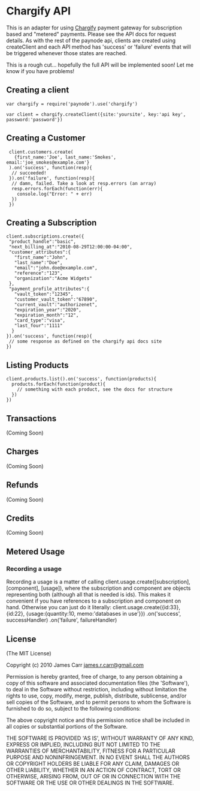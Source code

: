 # Chargify API
This is an adapter for using [Chargify](http://www.chargify.com) payment gateway for subscription based and "metered" payments. Please see the API docs for request details.
As with the rest of the paynode api, clients are created using createClient and each API method has 'success' or 'failure' events that will be triggered whenever those
states are reached.

This is a rough cut... hopefully the full API will be implemented soon! Let me know if you have problems!


## Creating a client
	var chargify = require('paynode').use('chargify')

	var client = chargify.createClient({site:'yoursite', key:'api key', password:'password'})

## Creating a Customer
     client.customers.create(
       {first_name:'Joe', last_name:'Smokes', email:'joe_smokes@example.com'}
     ).on('success', function(resp){
      // succeeded!
     }).on('failure', function(resp){
      // damn, failed. Take a look at resp.errors (an array)
      resp.errors.forEach(function(err){  
        console.log("Error: " + err)
      })
     })

## Creating a Subscription
    client.subscriptions.create({
     "product_handle":"basic",
     "next_billing_at":"2010-08-29T12:00:00-04:00",
     "customer_attributes":{
       "first_name":"John",
       "last_name":"Doe",
       "email":"john.doe@example.com",
       "reference":"123",
       "organization":"Acme Widgets"
     },
     "payment_profile_attributes":{
       "vault_token":"12345",
       "customer_vault_token":"67890",
       "current_vault":"authorizenet",
       "expiration_year":"2020",
       "expiration_month":"12",
       "card_type":"visa",
       "last_four":"1111"
      }
    }).on('success', function(resp){
     // some response as defined on the chargify api docs site
    })


## Listing Products
	client.products.list().on('success', function(products){
	  products.forEach(function(product){
	    // something with each product, see the docs for structure
	  })
	})

## Transactions
(Coming Soon)

## Charges
(Coming Soon)

## Refunds
(Coming Soon)

## Credits
(Coming Soon)

## Metered Usage

### Recording a usage
Recording a usage is a matter of calling client.usage.create([subscription], [component], [usage]), where the subscription and component are objects representing both (although all that is needed is ids). This 
makes it convenient if you have references to a subscription and component on hand. Otherwise you can just do it literally:
	client.usage.create({id:33}, {id:22}, {usage:{quantity:10, memo:'databases in use'}})
	  .on('success', successHandler)
	  .on('failure', failureHandler)
	


## License 

(The MIT License)

Copyright (c) 2010 James Carr <james.r.carr@gmail.com>

Permission is hereby granted, free of charge, to any person obtaining
a copy of this software and associated documentation files (the
'Software'), to deal in the Software without restriction, including
without limitation the rights to use, copy, modify, merge, publish,
distribute, sublicense, and/or sell copies of the Software, and to
permit persons to whom the Software is furnished to do so, subject to
the following conditions:

The above copyright notice and this permission notice shall be
included in all copies or substantial portions of the Software.

THE SOFTWARE IS PROVIDED 'AS IS', WITHOUT WARRANTY OF ANY KIND,
EXPRESS OR IMPLIED, INCLUDING BUT NOT LIMITED TO THE WARRANTIES OF
MERCHANTABILITY, FITNESS FOR A PARTICULAR PURPOSE AND NONINFRINGEMENT.
IN NO EVENT SHALL THE AUTHORS OR COPYRIGHT HOLDERS BE LIABLE FOR ANY
CLAIM, DAMAGES OR OTHER LIABILITY, WHETHER IN AN ACTION OF CONTRACT,
TORT OR OTHERWISE, ARISING FROM, OUT OF OR IN CONNECTION WITH THE
SOFTWARE OR THE USE OR OTHER DEALINGS IN THE SOFTWARE.

